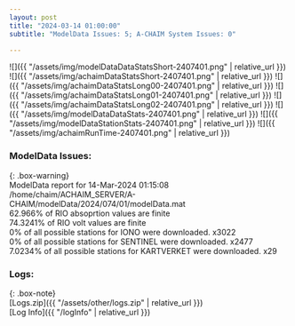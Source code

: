 ```yaml
---
layout: post
title: "2024-03-14 01:00:00"
subtitle: "ModelData Issues: 5; A-CHAIM System Issues: 0"

---
```


![]({{ "/assets/img/modelDataDataStatsShort-2407401.png" | relative_url }})
![]({{ "/assets/img/achaimDataStatsShort-2407401.png" | relative_url }})
![]({{ "/assets/img/achaimDataStatsLong00-2407401.png" | relative_url }})
![]({{ "/assets/img/achaimDataStatsLong01-2407401.png" | relative_url }})
![]({{ "/assets/img/achaimDataStatsLong02-2407401.png" | relative_url }})
![]({{ "/assets/img/modelDataDataStats-2407401.png" | relative_url }})
![]({{ "/assets/img/modelDataStationStats-2407401.png" | relative_url }})
![]({{ "/assets/img/achaimRunTime-2407401.png" | relative_url }})


### ModelData Issues:  
  
{: .box-warning}  
 ModelData report for 14-Mar-2024 01:15:08   
 /home/chaim/ACHAIM_SERVER/A-CHAIM/modelData/2024/074/01/modelData.mat   
 62.966% of RIO absoprtion values are finite   
 74.3241% of RIO volt values are finite   
 0% of all possible stations for IONO were downloaded. x3022   
 0% of all possible stations for SENTINEL were downloaded. x2477   
 7.0234% of all possible stations for KARTVERKET were downloaded. x29   
  


### Logs:  
  
{: .box-note}  
[Logs.zip]({{ "/assets/other/logs.zip" | relative_url }})  
[Log Info]({{ "/logInfo" | relative_url }})  
